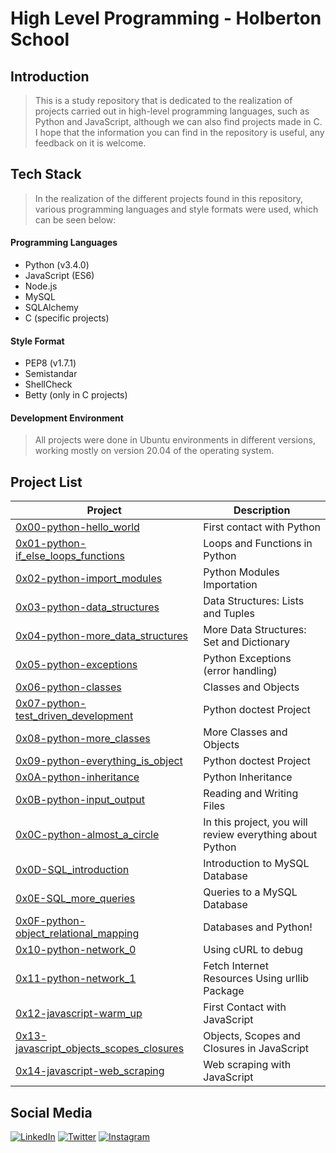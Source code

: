 # High Level Programming - Holberton School
## Introduction
> This is a study repository that is dedicated to the realization of projects carried out in high-level programming languages, such as Python and JavaScript, although we can also find projects made in C.
> I hope that the information you can find in the repository is useful, any feedback on it is welcome.

## Tech Stack

  >In the realization of the different projects found in this repository, various programming languages and style formats were used, which can be seen below:

#### Programming Languages

 - Python (v3.4.0)
 - JavaScript (ES6)
 - Node.js
 - MySQL
 - SQLAlchemy
 - C (specific projects)

#### Style Format

 - PEP8 (v1.7.1)
 - Semistandar
 - ShellCheck
 - Betty (only in C projects)

#### Development Environment
> All projects were done in Ubuntu environments in different versions, working mostly on version 20.04 of the operating system.

## Project List
| Project | Description |
|---------------|--|
|  [0x00-python-hello_world](https://github.com/JuanManuelReyes/holbertonschool-higher_level_programming/tree/main/0x00-python-hello_world "0x00-python-hello_world")| First contact with Python |
|[0x01-python-if_else_loops_functions](https://github.com/JuanManuelReyes/holbertonschool-higher_level_programming/tree/main/0x01-python-if_else_loops_functions "0x01-python-if_else_loops_functions")|Loops and Functions in Python|
|[0x02-python-import_modules](https://github.com/JuanManuelReyes/holbertonschool-higher_level_programming/tree/main/0x02-python-import_modules "0x02-python-import_modules")| Python Modules Importation|
|[0x03-python-data_structures](https://github.com/JuanManuelReyes/holbertonschool-higher_level_programming/tree/main/0x03-python-data_structures "0x03-python-data_structures")| Data Structures: Lists and Tuples|
|[0x04-python-more_data_structures](https://github.com/JuanManuelReyes/holbertonschool-higher_level_programming/tree/main/0x04-python-more_data_structures "0x04-python-more_data_structures")|More Data Structures: Set and Dictionary|
|[0x05-python-exceptions](https://github.com/JuanManuelReyes/holbertonschool-higher_level_programming/tree/main/0x05-python-exceptions "0x05-python-exceptions")| Python Exceptions (error handling)|
|[0x06-python-classes](https://github.com/JuanManuelReyes/holbertonschool-higher_level_programming/tree/main/0x06-python-classes "0x06-python-classes")|Classes and Objects|
|[0x07-python-test_driven_development](https://github.com/JuanManuelReyes/holbertonschool-higher_level_programming/tree/main/0x07-python-test_driven_development "0x07-python-test_driven_development")|Python doctest Project|
|[0x08-python-more_classes](https://github.com/JuanManuelReyes/holbertonschool-higher_level_programming/tree/main/0x08-python-more_classes "0x08-python-more_classes")|More Classes and Objects|
|[0x09-python-everything_is_object](https://github.com/JuanManuelReyes/holbertonschool-higher_level_programming/tree/main/0x09-python-everything_is_object "0x09-python-everything_is_object")|Python doctest Project|
|[0x0A-python-inheritance](https://github.com/JuanManuelReyes/holbertonschool-higher_level_programming/tree/main/0x0A-python-inheritance "0x0A-python-inheritance")| Python Inheritance|
|[0x0B-python-input_output](https://github.com/JuanManuelReyes/holbertonschool-higher_level_programming/tree/main/0x0B-python-input_output "0x0B-python-input_output")|Reading and Writing Files|
|[0x0C-python-almost_a_circle](https://github.com/JuanManuelReyes/holbertonschool-higher_level_programming/tree/main/0x0C-python-almost_a_circle "0x0C-python-almost_a_circle")|In this project, you will review everything about Python|
|[0x0D-SQL_introduction](https://github.com/JuanManuelReyes/holbertonschool-higher_level_programming/tree/main/0x0D-SQL_introduction "0x0D-SQL_introduction")|Introduction to MySQL Database|
|[0x0E-SQL_more_queries](https://github.com/JuanManuelReyes/holbertonschool-higher_level_programming/tree/main/0x0E-SQL_more_queries "0x0E-SQL_more_queries")|Queries to a MySQL Database|
|[0x0F-python-object_relational_mapping](https://github.com/JuanManuelReyes/holbertonschool-higher_level_programming/tree/main/0x0F-python-object_relational_mapping "0x0F-python-object_relational_mapping")|Databases and Python!|
|[0x10-python-network_0](https://github.com/JuanManuelReyes/holbertonschool-higher_level_programming/tree/main/0x10-python-network_0 "0x10-python-network_0")|Using cURL to debug|
|[0x11-python-network_1](https://github.com/JuanManuelReyes/holbertonschool-higher_level_programming/tree/main/0x11-python-network_1 "0x11-python-network_1")|Fetch Internet Resources Using urllib Package|
|[0x12-javascript-warm_up](https://github.com/JuanManuelReyes/holbertonschool-higher_level_programming/tree/main/0x12-javascript-warm_up "0x12-javascript-warm_up")|First Contact with JavaScript|
|[0x13-javascript_objects_scopes_closures](https://github.com/JuanManuelReyes/holbertonschool-higher_level_programming/tree/main/0x13-javascript_objects_scopes_closures "0x13-javascript_objects_scopes_closures")|Objects, Scopes and Closures in JavaScript|
|[0x14-javascript-web_scraping](https://github.com/JuanManuelReyes/holbertonschool-higher_level_programming/tree/main/0x14-javascript-web_scraping "0x14-javascript-web_scraping")|Web scraping with JavaScript|

## Social Media

[![LinkedIn](https://img.shields.io/badge/linkedin-%230077B5.svg?style=for-the-badge&logo=linkedin&logoColor=white)](https://www.linkedin.com/in/juanma-reyess/) 
[![Twitter](https://img.shields.io/badge/Twitter-%231DA1F2.svg?style=for-the-badge&logo=Twitter&logoColor=white)](https://twitter.com/juanma_reyess) 
[![Instagram](https://img.shields.io/badge/Instagram-%23E4405F.svg?style=for-the-badge&logo=Instagram&logoColor=white)](https://www.instagram.com/juanma_reyess/) 
